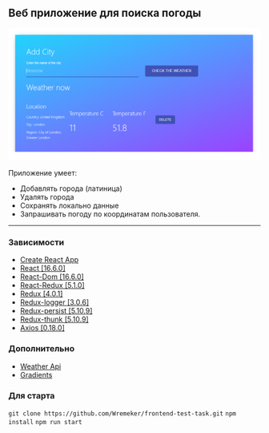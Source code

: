 ## Веб приложение для поиска погоды


![](https://github.com/Wremeker/frontend-test-task/blob/master/image.png)

Приложение умеет:

* Добавлять города (латиница)
* Удалять города
* Сохранять локально данные
* Запрашивать погоду по координатам пользователя.

------------------------------------------------

### Зависимости

* [Create React App](https://github.com/facebook/create-react-app)
* [React [16.6.0]](https://github.com/facebook/react)
* [React-Dom [16.6.0]](https://github.com/facebook/react)
* [React-Redux [5.1.0]](https://github.com/reduxjs/react-redux)
* [Redux [4.0.1]](https://github.com/reduxjs/redux)
* [Redux-logger [3.0.6]](https://github.com/LogRocket/redux-logger)
* [Redux-persist [5.10.9]](https://github.com/rt2zz/redux-persist)
* [Redux-thunk [5.10.9]](https://github.com/reduxjs/redux-thunk)
* [Axios [0.18.0]](https://github.com/axios/axios)

### Дополнительно

* [Weather Api](https://www.apixu.com/)
* [Gradients ](https://webgradients.com)

### Для старта

`git clone https://github.com/Wremeker/frontend-test-task.git`
`npm install`
`npm run start`



